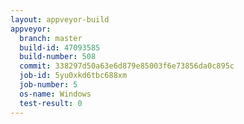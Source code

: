 ```yaml
---
layout: appveyor-build
appveyor:
  branch: master
  build-id: 47093585
  build-number: 508
  commit: 338297d50a63e6d879e85003f6e73856da0c895c
  job-id: 5yu0xkd6tbc688xm
  job-number: 5
  os-name: Windows
  test-result: 0
---
```

